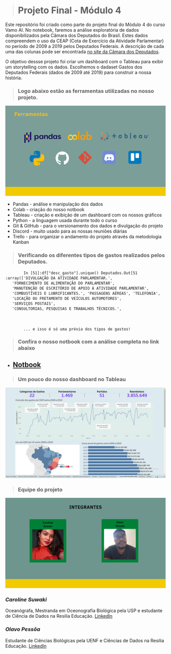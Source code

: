 ># **Projeto Final - Módulo 4**                    

Este repositório foi criado como parte do projeto final do Módulo 4 do curso Vamo AI. No notebook, faremos a análise exploratória de dados disponibilizados pela Câmara dos Deputados do Brasil. Estes dados compreendem o uso da CEAP (Cota de Exercício da Atividade Parlamentar) no período de 2009 a 2019 pelos Deputados Federais.
A descrição de cada uma das colunas pode ser encontrada [no site da Câmara dos Deputados](https://www2.camara.leg.br/transparencia/cota-para-exercicio-da-atividade-parlamentar/explicacoes-sobre-o-formato-dos-arquivos-xml). 

O objetivo dessse projeto foi criar um dashboard com o Tableau para exibir um storytelling com os dados. Escolhemos o dadaset  Gastos dos Deputados Federais (dados de 2009 até 2019) para construir a nossa história. 
>  ### **Logo abaixo estão as ferramentas utilizadas no nosso projeto.**

![](ferramentas.png) 

* Pandas - análise e manipulação dos dados 
* Colab - criação do nosso notbook
* Tableau - criação e exibição de um dashboard com os nossos gráficos
* Python - a linguagem usada durante todo o curso
* Git & GitHub - para o versionamento dos dados e divulgação do projeto
* Discord - muito usado para as nossas reuniões diárias 
* Trello - para organizar o andamento do projeto através da metodologia Kanban 



> ### **Verificando os diferentes tipos de gastos realizados pelos Deputados.**

            In [51]:df["desc_gasto"].unique() Deputados.Out[51 :array(['DIVULGAÇÃO DA ATIVIDADE PARLAMENTAR.',
       'FORNECIMENTO DE ALIMENTAÇÃO DO PARLAMENTAR',
       'MANUTENÇÃO DE ESCRITÓRIO DE APOIO À ATIVIDADE PARLAMENTAR',
       'COMBUSTÍVEIS E LUBRIFICANTES.', 'PASSAGENS AÉREAS', 'TELEFONIA',
       'LOCAÇÃO OU FRETAMENTO DE VEÍCULOS AUTOMOTORES',
       'SERVIÇOS POSTAIS',
       'CONSULTORIAS, PESQUISAS E TRABALHOS TÉCNICOS.',
       


            ... e isso é só uma prévia dos tipos de gastos!
> ### **Confira o nosso notbook com a análise completa no link abaixo**

* ## **[Notbook](https://github.com/csuwaki/projetofinalmodulo4/blob/main/notebook/cotaparlamentar.ipynb)**

> ### **Um pouco do nosso dashboard no Tableau**
![](Tableau_image.jpeg)

> ### **Equipe do projeto** 

![](equipe.png) 

### ***Caroline Suwaki*** 
 Oceanógrafa, Mestranda em Oceonografia Biológica pela USP e estudante de Ciência de Dados na Resilia Educação. 
[LinkedIn](https://www.linkedin.com/in/csuwaki/)

### ***Olavo Pessôa*** 
 Estudante de Ciências Biológicas pela UENF e Ciências de Dados na Resilia Educação.
 [LinkedIn](https://www.linkedin.com/in/olavo-pess%C3%B4a/)